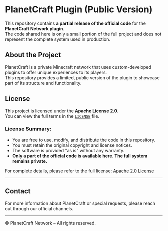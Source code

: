 # PlanetCraft Plugin (Public Version)

This repository contains **a partial release of the official code** for the **PlanetCraft Network plugin**.  
The code shared here is only a small portion of the full project and does not represent the complete system used in production.

## About the Project

PlanetCraft is a private Minecraft network that uses custom-developed plugins to offer unique experiences to its players.  
This repository provides a limited, public version of the plugin to showcase part of its structure and functionality.

## License

This project is licensed under the **Apache License 2.0**.  
You can view the full terms in the [`LICENSE`](./LICENSE) file.

### License Summary:
- You are free to use, modify, and distribute the code in this repository.
- You must retain the original copyright and license notices.
- The software is provided "as is" without any warranty.
- **Only a part of the official code is available here. The full system remains private.**

For complete details, please refer to the full license: [Apache 2.0 License](https://www.apache.org/licenses/LICENSE-2.0)

---

## Contact

For more information about PlanetCraft or special requests, please reach out through our official channels.

---
© PlanetCraft Network – All rights reserved.
